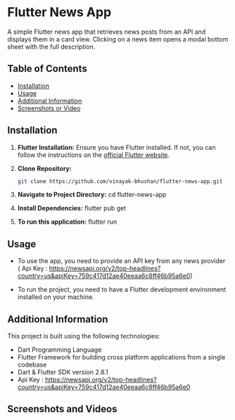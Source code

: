 # Flutter News App

A simple Flutter news app that retrieves news posts from an API and displays them in a card view. Clicking on a news item opens a modal bottom sheet with the full description.

## Table of Contents

- [Installation](#installation)
- [Usage](#usage)
- [Additional Information](#additional-information)
- [Screenshots or Video](#screenshots-or-video)


## Installation

1. **Flutter Installation:**
   Ensure you have Flutter installed. If not, you can follow the instructions on the [official Flutter website](https://flutter.dev/docs/get-started/install).

2. **Clone Repository:**
   ```bash
   git clone https://github.com/vinayak-bhushan/flutter-news-app.git

3. **Navigate to Project Directory:**
    cd flutter-news-app

4. **Install Dependencies:**
    flutter pub get

5. **To run this application:**
   flutter run

## Usage
- To use the app, you need to provide an API key from any news provider ( Api Key : https://newsapi.org/v2/top-headlines?country=us&apiKey=759c417d12ae40eeaa6c8ff46b95a6e0)

- To run the project, you need to have a Flutter development environment installed on your machine.

## Additional Information

This project is built using the following technologies:
- Dart Programming Language
- Flutter Framework for building cross platform applications from a single codebase
- Dart & Flutter SDK version 2.8.1
- Api Key :   https://newsapi.org/v2/top-headlines?country=us&apiKey=759c417d12ae40eeaa6c8ff46b95a6e0


## Screenshots and Videos
 

  
